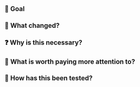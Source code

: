 ## 🎯 Goal

## 🔨 What changed?

## ❓ Why is this necessary?

## 👀 What is worth paying more attention to?

## 🧪 How has this been tested?
